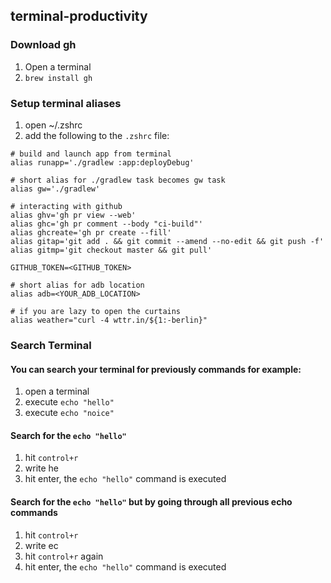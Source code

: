 ## terminal-productivity


### Download gh
1. Open a terminal
2. `brew install gh`

### Setup terminal aliases
1. open ~/.zshrc
2. add the following to the `.zshrc` file:
```
# build and launch app from terminal
alias runapp='./gradlew :app:deployDebug'

# short alias for ./gradlew task becomes gw task
alias gw='./gradlew'

# interacting with github
alias ghv='gh pr view --web'
alias ghc='gh pr comment --body "ci-build"'
alias ghcreate='gh pr create --fill'
alias gitap='git add . && git commit --amend --no-edit && git push -f'
alias gitmp='git checkout master && git pull' 

GITHUB_TOKEN=<GITHUB_TOKEN>

# short alias for adb location
alias adb=<YOUR_ADB_LOCATION> 

# if you are lazy to open the curtains
alias weather="curl -4 wttr.in/${1:-berlin}"
```

### Search Terminal

#### You can search your terminal for previously commands for example:
1. open a terminal
2. execute `echo "hello"`
3. execute `echo "noice"`

#### Search for the `echo "hello"`
1. hit `control+r`
2. write he
3. hit enter, the `echo "hello"` command is executed

#### Search for the `echo "hello"` but by going through all previous echo commands
1. hit `control+r`
2. write ec
3. hit `control+r` again
4. hit enter, the `echo "hello"` command is executed


